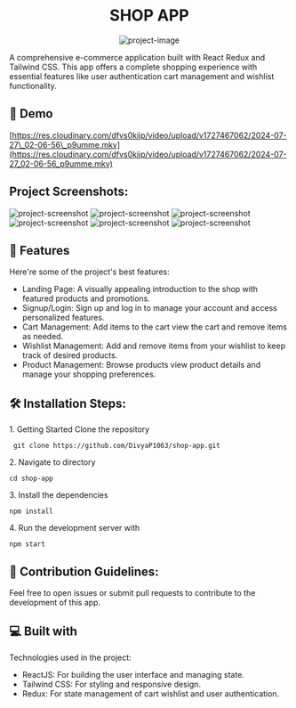 <h1 align="center" id="title">SHOP APP</h1>

<p align="center"><img src="https://socialify.git.ci/DivyaP1063/Shop_App/image?language=1&amp;owner=1&amp;name=1&amp;stargazers=1&amp;theme=Light" alt="project-image"></p>

<p id="description">A comprehensive e-commerce application built with React Redux and Tailwind CSS. This app offers a complete shopping experience with essential features like user authentication cart management and wishlist functionality.</p>

<h2>🚀 Demo</h2>

[https://res.cloudinary.com/dfvs0kijp/video/upload/v1727467062/2024-07-27\_02-06-56\_p9umme.mkv](https://res.cloudinary.com/dfvs0kijp/video/upload/v1727467062/2024-07-27_02-06-56_p9umme.mkv)

<h2>Project Screenshots:</h2>

<img src="https://res.cloudinary.com/dfvs0kijp/image/upload/v1727466925/Screenshot_2024-09-28_011913_w8rfve.png" alt="project-screenshot" >

<img src="https://res.cloudinary.com/dfvs0kijp/image/upload/v1727466927/Screenshot_2024-09-28_011959_bkcldc.png" alt="project-screenshot" >

<img src="https://res.cloudinary.com/dfvs0kijp/image/upload/v1727466926/Screenshot_2024-09-28_012151_g4d4gf.png" alt="project-screenshot" >

<img src="https://res.cloudinary.com/dfvs0kijp/image/upload/v1727466927/Screenshot_2024-09-28_012232_sbfg3z.png" alt="project-screenshot" >

<img src="https://res.cloudinary.com/dfvs0kijp/image/upload/v1727466927/Screenshot_2024-09-28_012303_pi6amr.png" alt="project-screenshot" >

<img src="https://res.cloudinary.com/dfvs0kijp/image/upload/v1727466926/Screenshot_2024-09-28_012413_dv49q3.png" alt="project-screenshot" >

  
  
<h2>🧐 Features</h2>

Here're some of the project's best features:

*   Landing Page: A visually appealing introduction to the shop with featured products and promotions.
*   Signup/Login: Sign up and log in to manage your account and access personalized features.
*   Cart Management: Add items to the cart view the cart and remove items as needed.
*   Wishlist Management: Add and remove items from your wishlist to keep track of desired products.
*   Product Management: Browse products view product details and manage your shopping preferences.

<h2>🛠️ Installation Steps:</h2>

<p>1. Getting Started Clone the repository</p>

```
 git clone https://github.com/DivyaP1063/shop-app.git
```

<p>2. Navigate to directory</p>

```
cd shop-app
```

<p>3. Install the dependencies</p>

```
npm install
```

<p>4. Run the development server with</p>

```
npm start
```

<h2>🍰 Contribution Guidelines:</h2>

Feel free to open issues or submit pull requests to contribute to the development of this app.

  
  
<h2>💻 Built with</h2>

Technologies used in the project:

*   ReactJS: For building the user interface and managing state.
*   Tailwind CSS: For styling and responsive design.
*   Redux: For state management of cart wishlist and user authentication.
